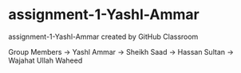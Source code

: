 # assignment-1-Yashl-Ammar
assignment-1-Yashl-Ammar created by GitHub Classroom

Group Members
-> Yashl Ammar
-> Sheikh Saad
-> Hassan Sultan
-> Wajahat Ullah Waheed
